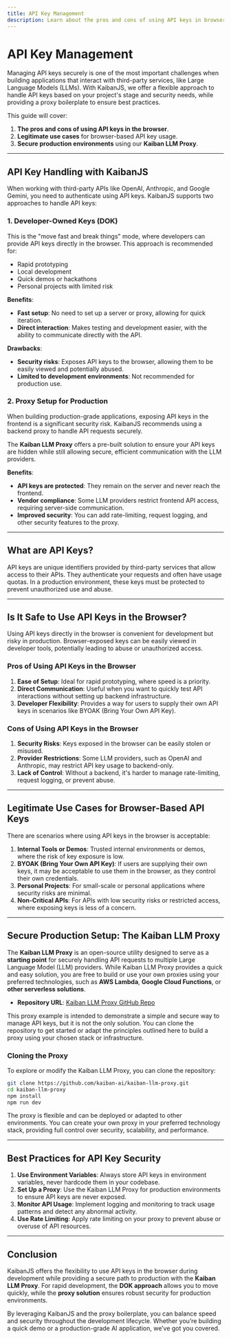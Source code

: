 ```yaml
---
title: API Key Management
description: Learn about the pros and cons of using API keys in browser-based applications with KaibanJS. Understand when it's acceptable, the potential risks, and best practices for securing your keys in production environments.
---
```


# API Key Management

Managing API keys securely is one of the most important challenges when building applications that interact with third-party services, like Large Language Models (LLMs). With KaibanJS, we offer a flexible approach to handle API keys based on your project's stage and security needs, while providing a proxy boilerplate to ensure best practices.

This guide will cover:
1. **The pros and cons of using API keys in the browser**.
2. **Legitimate use cases** for browser-based API key usage.
3. **Secure production environments** using our **Kaiban LLM Proxy**.

---

## API Key Handling with KaibanJS

When working with third-party APIs like OpenAI, Anthropic, and Google Gemini, you need to authenticate using API keys. KaibanJS supports two approaches to handle API keys:

### 1. Developer-Owned Keys (DOK)
This is the "move fast and break things" mode, where developers can provide API keys directly in the browser. This approach is recommended for:
- Rapid prototyping
- Local development
- Quick demos or hackathons
- Personal projects with limited risk

**Benefits**:
- **Fast setup**: No need to set up a server or proxy, allowing for quick iteration.
- **Direct interaction**: Makes testing and development easier, with the ability to communicate directly with the API.
  
**Drawbacks**:
- **Security risks**: Exposes API keys to the browser, allowing them to be easily viewed and potentially abused.
- **Limited to development environments**: Not recommended for production use.

### 2. Proxy Setup for Production
When building production-grade applications, exposing API keys in the frontend is a significant security risk. KaibanJS recommends using a backend proxy to handle API requests securely.

The **Kaiban LLM Proxy** offers a pre-built solution to ensure your API keys are hidden while still allowing secure, efficient communication with the LLM providers.

**Benefits**:
- **API keys are protected**: They remain on the server and never reach the frontend.
- **Vendor compliance**: Some LLM providers restrict frontend API access, requiring server-side communication.
- **Improved security**: You can add rate-limiting, request logging, and other security features to the proxy.

---

## What are API Keys?

API keys are unique identifiers provided by third-party services that allow access to their APIs. They authenticate your requests and often have usage quotas. In a production environment, these keys must be protected to prevent unauthorized use and abuse.

---

## Is It Safe to Use API Keys in the Browser?

Using API keys directly in the browser is convenient for development but risky in production. Browser-exposed keys can be easily viewed in developer tools, potentially leading to abuse or unauthorized access.

### Pros of Using API Keys in the Browser
1. **Ease of Setup**: Ideal for rapid prototyping, where speed is a priority.
2. **Direct Communication**: Useful when you want to quickly test API interactions without setting up backend infrastructure.
3. **Developer Flexibility**: Provides a way for users to supply their own API keys in scenarios like BYOAK (Bring Your Own API Key).

### Cons of Using API Keys in the Browser
1. **Security Risks**: Keys exposed in the browser can be easily stolen or misused.
2. **Provider Restrictions**: Some LLM providers, such as OpenAI and Anthropic, may restrict API key usage to backend-only.
3. **Lack of Control**: Without a backend, it's harder to manage rate-limiting, request logging, or prevent abuse.

---

## Legitimate Use Cases for Browser-Based API Keys

There are scenarios where using API keys in the browser is acceptable:

1. **Internal Tools or Demos**: Trusted internal environments or demos, where the risk of key exposure is low.
2. **BYOAK (Bring Your Own API Key)**: If users are supplying their own keys, it may be acceptable to use them in the browser, as they control their own credentials.
3. **Personal Projects**: For small-scale or personal applications where security risks are minimal.
4. **Non-Critical APIs**: For APIs with low security risks or restricted access, where exposing keys is less of a concern.

---

## Secure Production Setup: The Kaiban LLM Proxy

The **Kaiban LLM Proxy** is an open-source utility designed to serve as a **starting point** for securely handling API requests to multiple Large Language Model (LLM) providers. While Kaiban LLM Proxy provides a quick and easy solution, you are free to build or use your own proxies using your preferred technologies, such as **AWS Lambda**, **Google Cloud Functions**, or **other serverless solutions**.

- **Repository URL**: [Kaiban LLM Proxy GitHub Repo](https://github.com/kaiban-ai/kaiban-llm-proxy)

This proxy example is intended to demonstrate a simple and secure way to manage API keys, but it is not the only solution. You can clone the repository to get started or adapt the principles outlined here to build a proxy using your chosen stack or infrastructure.

### Cloning the Proxy

To explore or modify the Kaiban LLM Proxy, you can clone the repository:

```bash
git clone https://github.com/kaiban-ai/kaiban-llm-proxy.git
cd kaiban-llm-proxy
npm install
npm run dev
```

The proxy is flexible and can be deployed or adapted to other environments. You can create your own proxy in your preferred technology stack, providing full control over security, scalability, and performance.

---

## Best Practices for API Key Security

1. **Use Environment Variables**: Always store API keys in environment variables, never hardcode them in your codebase.
2. **Set Up a Proxy**: Use the Kaiban LLM Proxy for production environments to ensure API keys are never exposed.
3. **Monitor API Usage**: Implement logging and monitoring to track usage patterns and detect any abnormal activity.
4. **Use Rate Limiting**: Apply rate limiting on your proxy to prevent abuse or overuse of API resources.

---

## Conclusion

KaibanJS offers the flexibility to use API keys in the browser during development while providing a secure path to production with the **Kaiban LLM Proxy**. For rapid development, the **DOK approach** allows you to move quickly, while the **proxy solution** ensures robust security for production environments.

By leveraging KaibanJS and the proxy boilerplate, you can balance speed and security throughout the development lifecycle. Whether you’re building a quick demo or a production-grade AI application, we’ve got you covered.
